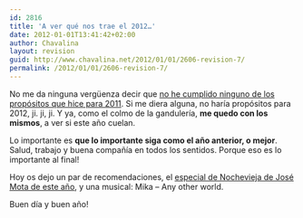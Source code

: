 ```yaml
---
id: 2816
title: 'A ver qué nos trae el 2012…'
date: 2012-01-01T13:41:42+02:00
author: Chavalina
layout: revision
guid: http://www.chavalina.net/2012/01/01/2606-revision-7/
permalink: /2012/01/01/2606-revision-7/
---
```

No me da ninguna vergüenza decir que [no he cumplido ninguno de los propósitos que hice para 2011](http://www.chavalina.net/2010/12/31/todo-pasa-y-todo-queda/). Si me diera alguna, no haría propósitos para 2012, ji. ji, ji. Y ya, como el colmo de la gandulería, **me quedo con los mismos**, a ver si este año cuelan.

Lo importante es **que lo importante siga como el año anterior, o mejor**. Salud, trabajo y buena compañía en todos los sentidos. Porque eso es lo importante al final!

Hoy os dejo un par de recomendaciones, el <a href="http://www.rtve.es/alacarta/videos/especiales-nochevieja-con-jose-mota/especial-nochevieja-jose-mota-seven-siete-pecados-capitales-provincia/1285081/" target="_blank">especial de Nochevieja de José Mota de este año</a>, y una musical: Mika &#8211; Any other world.

Buen día y buen año!